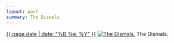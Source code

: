 ```yaml
---
layout: post
summary: The Dismals.
---
```


<p>
  <time><a href="/355">{{ page.date | date: "%B %e, %Y" }}</a></time>
  <a href="/355"><img src="{{ site.assets_url }}/355-484.jpg" srcset="{{ site.assets_url }}/355-968.jpg 968w, {{ site.assets_url }}/355-726.jpg 726w, {{ site.assets_url }}/355-484.jpg 484w, {{ site.assets_url }}/355-242.jpg 242w" sizes="(min-width: 700px) 50vw, calc(100vw - 2rem)" alt="The Dismals." /></a>
  <span>The Dismals.</span>
</p>
